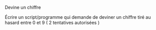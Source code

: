 Devine un chiffre


Écrire un script/programme qui demande de deviner un chiffre tiré au hasard entre 0 et 9 ( 2 tentatives autorisées )
